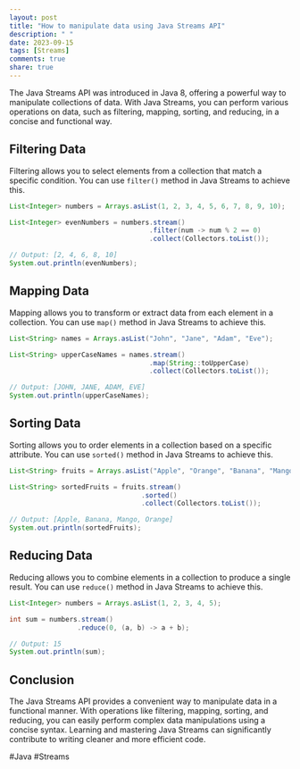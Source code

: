 ```yaml
---
layout: post
title: "How to manipulate data using Java Streams API"
description: " "
date: 2023-09-15
tags: [Streams]
comments: true
share: true
---
```


The Java Streams API was introduced in Java 8, offering a powerful way to manipulate collections of data. With Java Streams, you can perform various operations on data, such as filtering, mapping, sorting, and reducing, in a concise and functional way.

## Filtering Data

Filtering allows you to select elements from a collection that match a specific condition. You can use `filter()` method in Java Streams to achieve this.

```java
List<Integer> numbers = Arrays.asList(1, 2, 3, 4, 5, 6, 7, 8, 9, 10);

List<Integer> evenNumbers = numbers.stream()
                                   .filter(num -> num % 2 == 0)
                                   .collect(Collectors.toList());

// Output: [2, 4, 6, 8, 10]
System.out.println(evenNumbers);
```

## Mapping Data

Mapping allows you to transform or extract data from each element in a collection. You can use `map()` method in Java Streams to achieve this.

```java
List<String> names = Arrays.asList("John", "Jane", "Adam", "Eve");

List<String> upperCaseNames = names.stream()
                                   .map(String::toUpperCase)
                                   .collect(Collectors.toList());

// Output: [JOHN, JANE, ADAM, EVE]
System.out.println(upperCaseNames);
```

## Sorting Data

Sorting allows you to order elements in a collection based on a specific attribute. You can use `sorted()` method in Java Streams to achieve this.

```java
List<String> fruits = Arrays.asList("Apple", "Orange", "Banana", "Mango");

List<String> sortedFruits = fruits.stream()
                                 .sorted()
                                 .collect(Collectors.toList());

// Output: [Apple, Banana, Mango, Orange]
System.out.println(sortedFruits);
```

## Reducing Data

Reducing allows you to combine elements in a collection to produce a single result. You can use `reduce()` method in Java Streams to achieve this.

```java
List<Integer> numbers = Arrays.asList(1, 2, 3, 4, 5);

int sum = numbers.stream()
                 .reduce(0, (a, b) -> a + b);

// Output: 15
System.out.println(sum);
```

## Conclusion

The Java Streams API provides a convenient way to manipulate data in a functional manner. With operations like filtering, mapping, sorting, and reducing, you can easily perform complex data manipulations using a concise syntax. Learning and mastering Java Streams can significantly contribute to writing cleaner and more efficient code.

#Java #Streams